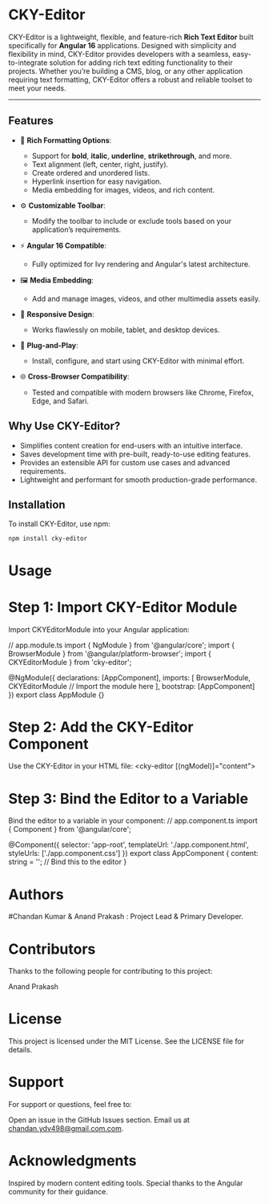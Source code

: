 # **CKY-Editor**

CKY-Editor is a lightweight, flexible, and feature-rich **Rich Text Editor** built specifically for **Angular 16** applications. Designed with simplicity and flexibility in mind, CKY-Editor provides developers with a seamless, easy-to-integrate solution for adding rich text editing functionality to their projects. Whether you’re building a CMS, blog, or any other application requiring text formatting, CKY-Editor offers a robust and reliable toolset to meet your needs.

---

## **Features**
- 🌟 **Rich Formatting Options**:
  - Support for **bold**, **italic**, **underline**, **strikethrough**, and more.
  - Text alignment (left, center, right, justify).
  - Create ordered and unordered lists.
  - Hyperlink insertion for easy navigation.
  - Media embedding for images, videos, and rich content.

- ⚙️ **Customizable Toolbar**:
  - Modify the toolbar to include or exclude tools based on your application’s requirements.

- ⚡ **Angular 16 Compatible**:
  - Fully optimized for Ivy rendering and Angular's latest architecture.

- 🖼️ **Media Embedding**:
  - Add and manage images, videos, and other multimedia assets easily.

- 📱 **Responsive Design**:
  - Works flawlessly on mobile, tablet, and desktop devices.

- 🧩 **Plug-and-Play**:
  - Install, configure, and start using CKY-Editor with minimal effort.

- 🌐 **Cross-Browser Compatibility**:
  - Tested and compatible with modern browsers like Chrome, Firefox, Edge, and Safari.

## **Why Use CKY-Editor?**
- Simplifies content creation for end-users with an intuitive interface.
- Saves development time with pre-built, ready-to-use editing features.
- Provides an extensible API for custom use cases and advanced requirements.
- Lightweight and performant for smooth production-grade performance.

## **Installation**

To install CKY-Editor, use npm:

`npm install cky-editor`

# Usage

# Step 1: Import CKY-Editor Module
Import CKYEditorModule into your Angular application:

// app.module.ts
import { NgModule } from '@angular/core';
import { BrowserModule } from '@angular/platform-browser';
import { CKYEditorModule } from 'cky-editor';

@NgModule({
  declarations: [AppComponent],
  imports: [
    BrowserModule,
    CKYEditorModule // Import the module here
  ],
  bootstrap: [AppComponent]
})
export class AppModule {}

# Step 2: Add the CKY-Editor Component
Use the CKY-Editor in your HTML file:
<cky-editor [(ngModel)]="content"></cky-editor>


# Step 3: Bind the Editor to a Variable
Bind the editor to a variable in your component:
// app.component.ts
import { Component } from '@angular/core';

@Component({
  selector: 'app-root',
  templateUrl: './app.component.html',
  styleUrls: ['./app.component.css']
})
export class AppComponent {
  content: string = ''; // Bind this to the editor
}

# Authors
#Chandan Kumar & Anand Prakash : Project Lead & Primary Developer.

# Contributors

Thanks to the following people for contributing to this project:

Anand Prakash

# License
This project is licensed under the MIT License. See the LICENSE file for details.

# Support
For support or questions, feel free to:

Open an issue in the GitHub Issues section.
Email us at chandan.ydv498@gmail.com.com.

# Acknowledgments
Inspired by modern content editing tools.
Special thanks to the Angular community for their guidance.

```bash

